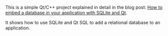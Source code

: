 This is a simple Qt/C++ project explained in detail in the blog post: [How to embed a database in your application with SQLite and Qt](http://blog.davidecoppola.com/2016/11/howto-embed-data…th-sqlite-and-qt/).

It shows how to use SQLite and Qt SQL to add a relational database to an application.
